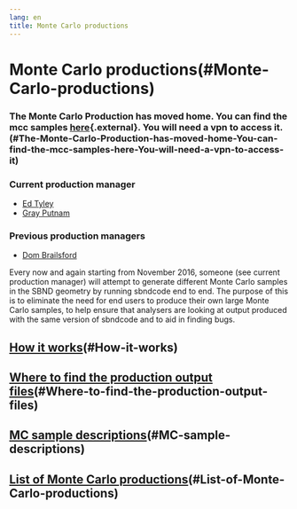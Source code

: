 ```yaml
---
lang: en
title: Monte Carlo productions
---
```




Monte Carlo productions(#Monte-Carlo-productions)
==================================================================



### The Monte Carlo Production has moved home. You can find the mcc samples [here](https://sbnd-data.fnal.gov/index.html){.external}. You will need a vpn to access it.(#The-Monte-Carlo-Production-has-moved-home-You-can-find-the-mcc-samples-here-You-will-need-a-vpn-to-access-it)

### Current production manager

-   [Ed Tyley](mailto:e.tyley@sheffield.ac.uk)
-   [Gray Putnam](mailto:grayputnam@uchicago.edu)

### Previous production managers

-   [Dom Brailsford](mailto:d.brailsford@lancaster.ac.uk)

Every now and again starting from November 2016, someone (see current
production manager) will attempt to generate different Monte Carlo
samples in the SBND geometry by running sbndcode end to end. The purpose
of this is to eliminate the need for end users to produce their own
large Monte Carlo samples, to help ensure that analysers are looking at
output produced with the same version of sbndcode and to aid in finding
bugs.



[How it works](How_it_works.html)(#How-it-works)
-----------------------------------------------------------------------------



[Where to find the production output files](Where_to_find_the_production_output_files.html)(#Where-to-find-the-production-output-files)
--------------------------------------------------------------------------------------------------------------------------------------------------------------------



[MC sample descriptions](MC_sample_descriptions.html)(#MC-sample-descriptions)
-----------------------------------------------------------------------------------------------------------



[List of Monte Carlo productions](List_of_Monte_Carlo_productions.html)(#List-of-Monte-Carlo-productions)
--------------------------------------------------------------------------------------------------------------------------------------

